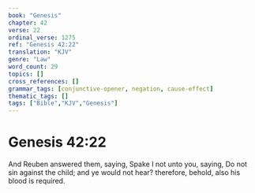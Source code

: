 ```yaml
---
book: "Genesis"
chapter: 42
verse: 22
ordinal_verse: 1275
ref: "Genesis 42:22"
translation: "KJV"
genre: "Law"
word_count: 29
topics: []
cross_references: []
grammar_tags: [conjunctive-opener, negation, cause-effect]
thematic_tags: []
tags: ["Bible","KJV","Genesis"]
---
```


# Genesis 42:22

And Reuben answered them, saying, Spake I not unto you, saying, Do not sin against the child; and ye would not hear? therefore, behold, also his blood is required.
